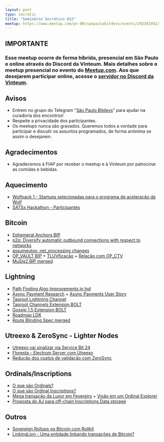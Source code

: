 ```yaml
---
layout: post
type: socratic
title: "Seminário Socrático 012"
meetup: https://www.meetup.com/pt-BR/saopaulobitdevs/events/292381952/
---
```


## IMPORTANTE   

### Esse meetup ocorre de forma híbrida, presencial em São Paulo e online através do Discord da Vinteum.  Mais detalhes sobre o meetup presencial no evento do [Meetup.com](https://www.meetup.com/pt-BR/saopaulobitdevs/events/292381952/). Aos que desejarem participar online, acesse o [servidor no Discord da Vinteum](https://discord.gg/BNxendcNUT).

## Avisos

- Entrem no grupo do Telegram "[São Paulo Bitdevs](https://t.me/joinchat/lHusQ1bV9fUyNDY5)" para ajudar na curadoria dos encontros!
- Respeite a privacidade dos participantes. 
- Os meetups nunca são gravados. Queremos todos a vontade para participar e discutir os assuntos programados, de forma anônima se assim o desejarem.

## Agradecimentos

- Agradecemos à FIAP por receber o meetup e à Vinteum por patrocinar as comidas e bebidas.

## Aquecimento

- [Wolfpack 1 - Startups selecionadas para o programa de aceleração da Wolf](https://wolfnyc.com/news-wolfpack-1)
- [SATSx Hackathon - Participantes](https://www.pleblab.com/blog/satsx-hackathon-2023)

## Bitcoin

- [Ephemeral Anchors BIP](https://lists.linuxfoundation.org/pipermail/bitcoin-dev/2023-January/021373.html) 
- [p2p: Diversify automatic outbound connections with respect to networks](https://github.com/bitcoin/bitcoin/pull/27213)
- [assumeutxo: net_processing changes](https://github.com/bitcoin/bitcoin/pull/24008)
- [OP_VAULT BIP](https://lists.linuxfoundation.org/pipermail/bitcoin-dev/2023-February/021465.html) + [TLUVficacão](https://lists.linuxfoundation.org/pipermail/bitcoin-dev/2023-March/021526.html) + [Relação com OP_CTV](https://twitter.com/jamesob/status/1639020090275532800)
- [MuSig2 BIP merged](https://github.com/bitcoin/bips/blob/master/bip-0327.mediawiki)

## Lightning

- [Path Finding Algo Improvements in lnd](https://github.com/lightningnetwork/lnd/pull/6815)
- [Async Payment Research](https://lists.linuxfoundation.org/pipermail/lightning-dev/2023-January/003820.html) + [Async Payments User Story](https://gist.github.com/remyers/e0d2bedb7bc87371d1bdbbb6fff2edd1)
- [Taproot Lightning Channel](https://twitter.com/roasbeef/status/1609009596034863104)
- [Taproot Channels Extension BOLT](https://github.com/lightning/bolts/pull/995)
- [Gossip 1.5 Extension BOLT](https://github.com/lightning/bolts/pull/1059)
- [Roadmap LDK](https://twitter.com/lightningdevkit/status/1635392924463804417?s=20)
- [Route Blinding Spec merged](https://twitter.com/realtbast/status/1640606307924291585)

## Utreexo & ZeroSync - Lighter Nodes

- [Utreexo vai sinalizar via Service Bit 24](https://lists.linuxfoundation.org/pipermail/bitcoin-dev/2023-March/021515.html)
- [Floresta - Electrum Server com Utreexo](https://medium.com/vinteum-org/introducing-floresta-an-utreexo-powered-electrum-server-implementation-60feba8e179d)
- [Redução dos custos de validação com ZeroSync](https://bitcoinmagazine.com/technical/zerosync-reduces-bitcoin-node-validation)

## Ordinals/Inscriptions

- [O que são Ordinals?](https://docs.ordinals.com/)
- [O que são Ordinal Inscriptions?](https://docs.ordinals.com/guides/inscriptions.html)
- [Mega transação da Luxor em Fevereiro](https://mempool.space/block/0000000000000000000515e202c8ae73c8155fc472422d7593af87aa74f2cf3d) + [Visão em um Ordinal Explorer](https://ordinals.com/inscription/0301e0480b374b32851a9462db29dc19fe830a7f7d7a88b81612b9d42099c0aei0)
- [Proposta do AJ para off-chain Inscriptions Data storage](https://lists.linuxfoundation.org/pipermail/bitcoin-dev/2023-February/021396.html)

## Outros

- [Sovereign Rollups no Bitcoin com Rollkit](https://twitter.com/RollkitDev/status/1632438374513676288?s=20)
- [ LinkingLion - Uma entidade linkando transações de Bitcoin?](https://twitter.com/0xB10C/status/1640706555589849094)